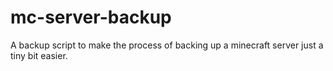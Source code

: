 # mc-server-backup
A backup script to make the process of backing up a minecraft server just a tiny bit easier.

